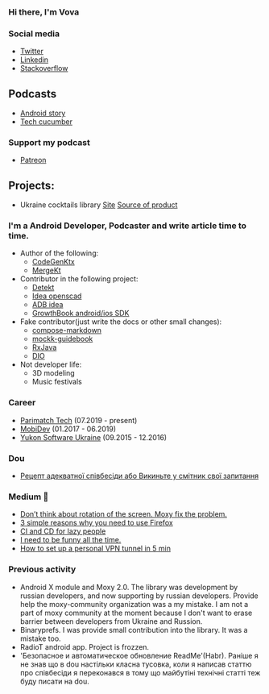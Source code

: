 ### Hi there, I'm Vova

### Social media
- [Twitter][twitter]
- [Linkedin][linkedin]
- [Stackoverflow](https://stackoverflow.com/users/7341528/vova-stelmashchuk?tab=profile)

## Podcasts
- [Android story](https://shows.acast.com/62efce09bcb3d10013e2cc9b)
- [Tech cucumber](https://anchor.fm/techcucumber)

### Support my podcast
- [Patreon](https://www.patreon.com/androidstory)

## Projects:
- Ukraine cocktails library [Site](http://mixdrinks.org/) [Source of product](https://github.com/MixDrinks)

### I'm a Android Developer, Podcaster and write article time to time.
- Author of the following:
  - [CodeGenKtx](https://github.com/parimatchtech/codegen-ktx)
  - [MergeKt](https://github.com/parimatch-tech/mergekt)
- Contributor in the following project:
  - [Detekt](https://github.com/detekt/detekt)
  - [Idea openscad](https://github.com/ncsaba/idea-openscad)
  - [ADB idea](https://github.com/pbreault/adb-idea)
  - [GrowthBook android/ios SDK](https://github.com/growthbook/growthbook-kotlin)
- Fake contributor(just write the docs or other small changes):
  - [compose-markdown](https://github.com/jeziellago/compose-markdown) 
  - [mockk-guidebook](https://github.com/NotWoods/mockk-guidebook)
  - [RxJava](https://github.com/ReactiveX/RxJava)
  - [DIO](https://github.com/flutterchina/dio)
- Not developer life:
  - 3D modeling
  - Music festivals
### Career
- [Parimatch Tech](https://www.linkedin.com/company/parimatch-tech/mycompany/) (07.2019 - present)
- [MobiDev](https://www.linkedin.com/company/mobidev/) (01.2017 - 06.2019)
- [Yukon Software Ukraine](https://www.linkedin.com/company/yukon-software-ukraine/) (09.2015 - 12.2016)

### Dou
- [Рецепт адекватної співбесіди або Викиньте у смітник свої запитання](https://dou.ua/forums/topic/36261/)

### Medium :memo:
<!-- MEDIUM:START -->
- [Don’t think about rotation of the screen. Moxy fix the problem.](https://itnext.io/dont-think-about-rotation-of-the-screen-moxy-fix-the-problem-e861d52a0d12?source=rss-cec3e8e0d4be------2)
- [3 simple reasons why you need to use Firefox](https://medium.com/@vovochkastelmashchuk/3-simple-reasons-why-you-need-to-use-firefox-2c5f97d0dc82?source=rss-cec3e8e0d4be------2)
- [CI and CD for lazy people](https://medium.com/@vovochkastelmashchuk/ci-and-cd-for-people-2905d1b5a5f3?source=rss-cec3e8e0d4be------2)
- [I need to be funny all the time.](https://medium.com/@vovochkastelmashchuk/i-need-to-be-funny-all-the-time-9c01ab00b2fe?source=rss-cec3e8e0d4be------2)
- [How to set up a personal VPN tunnel in 5 min](https://medium.com/@vovochkastelmashchuk/how-set-up-personal-vpn-tunnel-for-5-min-f8f05b80be2a?source=rss-cec3e8e0d4be------2)
<!-- MEDIUM:END -->

### Previous activity
 - Android X module and Moxy 2.0. The library was development by russian developers, and now supporting by russian developers. Provide help the moxy-community organization was a my mistake. I am not a part of moxy community at the moment because I don't want to erase barrier between developers from Ukraine and Russion. 
 - Binaryprefs. I was provide small contribution into the library. It was a mistake too.
 - RadioT android app. Project is frozzen.
 - 'Безопасное и автоматическое обновление ReadMe'(Habr). Раніше я не знав що в dou настільки класна тусовка, коли я написав статтю про співбесіди я переконався в тому що майбутіні технічні статті теж буду писати на dou.

<br />
<br />

[goodreadMe]: https://github.com/GoodReadMe
[twitter]: https://twitter.com/smallstells
[linkedin]: https://www.linkedin.com/in/volodymyr-stelmashchuk-2631b9118/
